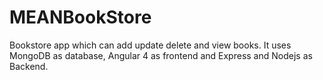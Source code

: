 # MEANBookStore
Bookstore app which can add update delete and view books. It uses MongoDB as database, Angular 4 as frontend and Express and Nodejs as Backend.
